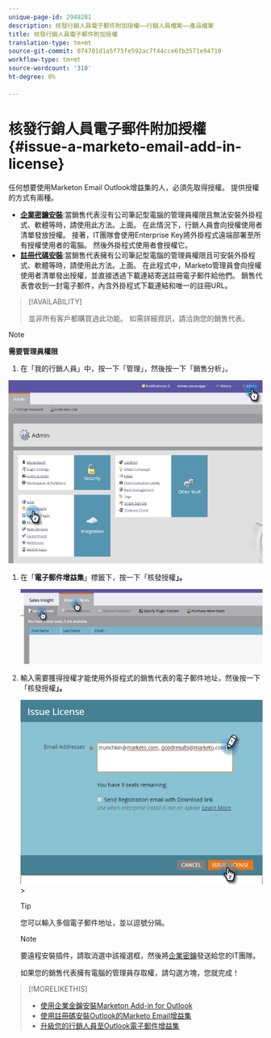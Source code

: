 ```yaml
---
unique-page-id: 2949281
description: 核發行銷人員電子郵件附加授權——行銷人員檔案——產品檔案
title: 核發行銷人員電子郵件附加授權
translation-type: tm+mt
source-git-commit: 074701d1a5f75fe592ac7f44cce6fb3571e94710
workflow-type: tm+mt
source-wordcount: '310'
ht-degree: 0%

---
```



# 核發行銷人員電子郵件附加授權{#issue-a-marketo-email-add-in-license}

任何想要使用Marketon Email Outlook增益集的人，必須先取得授權。 提供授權的方式有兩種。

* **[企業密鑰安裝](install-the-marketo-add-in-for-outlook-with-an-enterprise-key.md)**:當銷售代表沒有公司筆記型電腦的管理員權限且無法安裝外掛程式、軟體等時，請使用此方法。上面。 在此情況下，行銷人員會向授權使用者清單發放授權。 接著，IT團隊會使用Enterprise Key將外掛程式遠端部署至所有授權使用者的電腦。 然後外掛程式使用者會授權它。
* **[註冊代碼安裝](install-the-marketo-email-add-in-for-outlook-with-a-registration-code.md)**:當銷售代表擁有公司筆記型電腦的管理員權限且可安裝外掛程式、軟體等時，請使用此方法。上面。 在此程式中，Marketo管理員會向授權使用者清單發出授權，並直接透過下載連結寄送註冊電子郵件給他們。 銷售代表會收到一封電子郵件，內含外掛程式下載連結和唯一的註冊URL。

>[!AVAILABILITY]
>
>
>並非所有客戶都購買過此功能。 如需詳細資訊，請洽詢您的銷售代表。

>[!NOTE]
>
>**需要管理員權限**

1. 在「我的行銷人員」中，按一下「管理」，然後按一下「銷售分析」。

![](assets/image2015-7-20-17-3a48-3a17.png)

1. 在「**電子郵件增益集**」標籤下，按一下「核發授權&#x200B;**」。**

   ![](assets/image2016-7-22-10-3a20-3a15.png)

1. 輸入需要獲得授權才能使用外掛程式的銷售代表的電子郵件地址，然後按一下「核發授權&#x200B;**」。**

   ![](assets/image2016-8-31-9-3a37-3a8.png)>

   >[!TIP]
   >
   >您可以輸入多個電子郵件地址，並以逗號分隔。

   >[!NOTE]
   >
   >要遠程安裝插件，請取消選中該複選框，然後將[企業密鑰](http://docs.marketo.com/display/DOCS/Install+the+Marketo+Add-in+for+Outlook+with+an+Enterprise+Key)發送給您的IT團隊。
   >
   >如果您的銷售代表擁有電腦的管理員存取權，請勾選方塊，您就完成！

>[!MORELIKETHIS]
>
>* [使用企業金鑰安裝Marketon Add-in for Outlook](install-the-marketo-add-in-for-outlook-with-an-enterprise-key.md)
>* [使用註冊碼安裝Outlook的Marketo Email增益集](install-the-marketo-email-add-in-for-outlook-with-a-registration-code.md)
>* [升級您的行銷人員至Outlook電子郵件增益集](upgrade-your-marketo-email-add-in-for-outlook.md)

